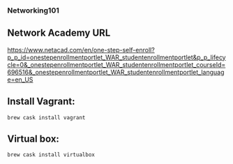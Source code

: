 ### Networking101

## Network Academy URL
https://www.netacad.com/en/one-step-self-enroll?p_p_id=onestepenrollmentportlet_WAR_studentenrollmentportlet&p_p_lifecycle=0&_onestepenrollmentportlet_WAR_studentenrollmentportlet_courseId=696516&_onestepenrollmentportlet_WAR_studentenrollmentportlet_language=en_US

## Install Vagrant:
```
brew cask install vagrant
```
## Virtual box:
```
brew cask install virtualbox
```
